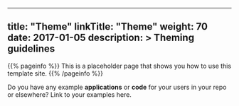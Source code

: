 
---
title: "Theme"
linkTitle: "Theme"
weight: 70
date: 2017-01-05
description: >
  Theming guidelines
---

{{% pageinfo %}}
This is a placeholder page that shows you how to use this template site.
{{% /pageinfo %}}

Do you have any example **applications** or **code** for your users in your repo or elsewhere? Link to your examples here.


